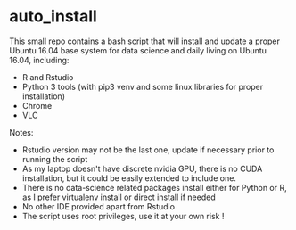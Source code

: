 # auto_install

This small repo contains a bash script that will install and update a proper Ubuntu 16.04 base system for data science and daily living on Ubuntu 16.04, including:

* R and Rstudio
* Python 3 tools (with pip3 venv and some linux libraries for proper installation)
* Chrome
* VLC

Notes: 

* Rstudio version may not be the last one, update if necessary prior to running the script
* As my laptop doesn't have discrete nvidia GPU, there is no CUDA installation, but it could be easily extended to include one.
* There is no data-science related packages install either for Python or R, as I prefer virtualenv install or direct install if needed
* No other IDE provided apart from Rstudio
* The script uses root privileges, use it at your own risk !
